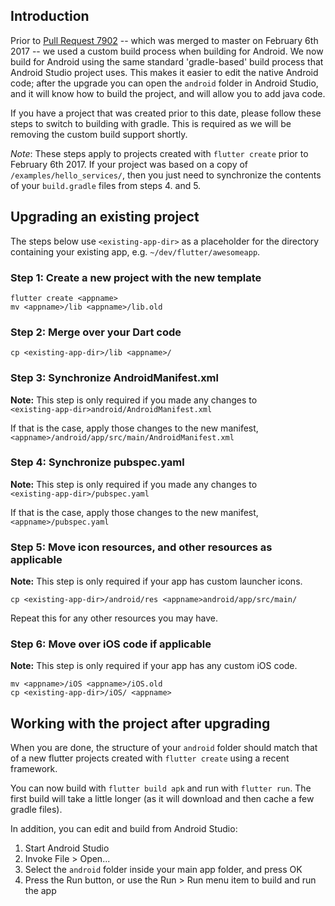 ## Introduction

Prior to [Pull Request 7902](https://github.com/flutter/flutter/pull/7902) -- which was merged to master on February 6th 2017 -- we used a custom build process when building for Android. We now build for Android using the same standard 'gradle-based' build process that Android Studio project uses. This makes it easier to edit the native Android code; after the upgrade you can open the `android` folder in Android Studio, and it will know how to build the project, and will allow you to add java code.

If you have a project that was created prior to this date, please follow these steps to switch to building with gradle. This is required as we will be removing the custom build support shortly.

*Note*: These steps apply to projects created with `flutter create` prior to February 6th 2017. If your project was based on a copy of `/examples/hello_services/`, then you just need to synchronize the contents of your `build.gradle` files from steps 4. and 5.

## Upgrading an existing project

The steps below use `<existing-app-dir>` as a placeholder for the directory containing your existing app, e.g. `~/dev/flutter/awesomeapp`.

### Step 1: Create a new project with the new template

```
flutter create <appname>
mv <appname>/lib <appname>/lib.old
```

### Step 2: Merge over your Dart code

```
cp <existing-app-dir>/lib <appname>/
```

### Step 3: Synchronize AndroidManifest.xml

**Note:** This step is only required if you made any changes to<br>`<existing-app-dir>android/AndroidManifest.xml`

If that is the case, apply those changes to the new manifest,<br> `<appname>/android/app/src/main/AndroidManifest.xml` 

### Step 4: Synchronize pubspec.yaml

**Note:** This step is only required if you made any changes to<br>`<existing-app-dir>/pubspec.yaml`

If that is the case, apply those changes to the new manifest,<br>`<appname>/pubspec.yaml` 

### Step 5: Move icon resources, and other resources as applicable

**Note:** This step is only required if your app has custom launcher icons.

```
cp <existing-app-dir>/android/res <appname>android/app/src/main/
```

Repeat this for any other resources you may have.

### Step 6: Move over iOS code if applicable

**Note:** This step is only required if your app has any custom iOS code.

```
mv <appname>/iOS <appname>/iOS.old
cp <existing-app-dir>/iOS/ <appname>
```

## Working with the project after upgrading

When you are done, the structure of your `android` folder should match that of a new flutter projects created with `flutter create` using a recent framework.

You can now build with `flutter build apk` and run with `flutter run`. The first build will take a little longer (as it will download and then cache a few gradle files).

In addition, you can edit and build from Android Studio:

1. Start Android Studio
1. Invoke File > Open...
1. Select the `android` folder inside your main app folder, and press OK
1. Press the Run button, or use the Run > Run menu item to build and run the app